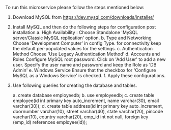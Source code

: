 To run this microservice please follow the steps mentioned below:


1. Download MySQL from https://dev.mysql.com/downloads/installer/
2. Install MySQL and then do the following steps for configuration post installation
	a. High Availability :
		Choose Standalone 'MySQL server/Classic MySQL replication' option.
	b. Type and Networking
		Choose 'Development Computer' in config Type.
		for connectivity keep the default per-populated values for the settings.
	c. Authentication Method
		Choose 'Use Legacy Authentication Method'
	d. Accounts and Roles
		Configure MySQL root password.
		Click on 'Add User' to add a new user.
		Specify the user name and password and keep the Role as 'DB Admin'
	e. Windows Service
		Ensure that the checkbox for 'Configure MySQL as a Windows Service' is checked.
	f. Apply these configurations.
	
	
3. Use following queries for creating the database and tables.
	
	
	a. create database employeedb;
	b. use employeedb;
	c. create table employee(id int primary key auto_increment, name varchar(30), email varchar(30));
	d. create table address(id int primary key auto_increment, doornumber varchar(10), street varchar(40), state varchar(20), pincode varchar(10), country varchar(20), emp_id int not null, foreign key (emp_id) references employee(id));
